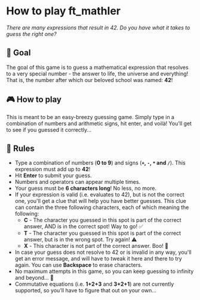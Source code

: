 # How to play ft_mathler

*There are many expressions that result in 42. Do you have what it takes to guess the right one?*

## 🎯 Goal
The goal of this game is to guess a mathematical expression that resolves to a very special number - the answer to life, the universe and everything! That is, the number after which our beloved school was named: **42**!

## 🎮 How to play	
This is meant to be an easy-breezy guessing game. Simply type in a combination of numbers and arithmetic signs, hit enter, and voilà! You'll get to see if you guessed it correctly...

## 📜 Rules
- Type a combination of numbers (**0 to 9**) and signs (**`+`, `-`, `*` and `/`**). This expression must add up to **42**!
- Hit **Enter** to submit your guess.
- Numbers and operators can appear multiple times.
- Your guess must be **6 characters long**! No less, no more.
- If your expression is valid (i.e. evaluates to 42), but is not the correct one, you'll get a clue that will help you have better guesses. This clue can contain the three following characters, each of which meaning the following:
	- **C** - The character you guessed in this spot is part of the correct answer, AND is in the correct spot! Way to go! ✅
	- **T** - The character you guessed in this spot is part of the correct answer, but is in the wrong spot. Try again! ⚠️
	- **X** - This character is not part of the correct answer. Boo! 🍅
- In case your guess does not resolve to 42 or is invalid in any way, you'll get an error message, and will have to tweak it here and there to try again. You can use **Backspace** to erase characters.
- No maximum attempts in this game, so you can keep guessing to infinity and beyond... :rocket:
- Commutative equations (i.e. **1+2+3** and **3+2+1**) are not currently supported, so you'll have to figure that out on your own...


